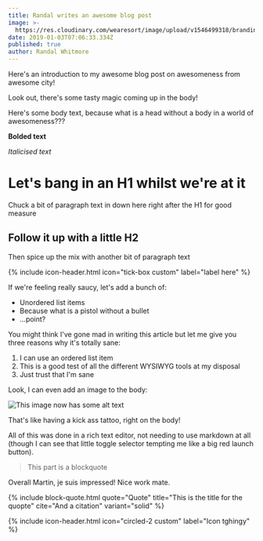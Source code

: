 ```yaml
---
title: Randal writes an awesome blog post
image: >-
  https://res.cloudinary.com/wearesort/image/upload/v1546499318/branding/Sort-logo.png
date: 2019-01-03T07:06:33.334Z
published: true
author: Randal Whitmore
---
```

Here's an introduction to my awesome blog post on awesomeness from awesome city!

Look out, there's some tasty magic coming up in the body!

Here's some body text, because what is a head without a body in a world of awesomeness???

**Bolded text**

_Italicised text_

# Let's bang in an H1 whilst we're at it

Chuck a bit of paragraph text in down here right after the H1 for good measure

## Follow it up with a little H2

Then spice up the mix with another bit of paragraph text

{% include icon-header.html icon="tick-box custom" label="label here" %}

If we're feeling really saucy, let's add a bunch of:

* Unordered list items
* Because what is a pistol without a bullet
* ...point?

You might think I've gone mad in writing this article but let me give you three reasons why it's totally sane:

1. I can use an ordered list item
2. This is a good test of all the different WYSIWYG tools at my disposal
3. Just trust that I'm sane

Look, I can even add an image to the body:

![This image now has some alt text](https://res.cloudinary.com/wearesort/image/upload/v1546499318/branding/Sort-logo.png "This image now has a title")

That's like having a kick ass tattoo, right on the body!

All of this was done in a rich text editor, not needing to use markdown at all (though I can see that little toggle selector tempting me like a big red launch button).

> This part is a blockquote

Overall Martin, je suis impressed! Nice work mate.

{% include block-quote.html quote="Quote" title="This is the title for the quopte" cite="And a citation" variant="solid" %}

{% include icon-header.html icon="circled-2 custom" label="Icon tghingy" %}
